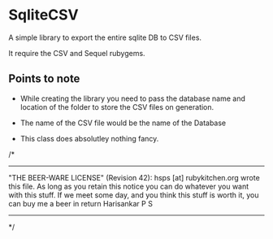 SqliteCSV
=========

A simple library to export the entire sqlite DB to CSV files.

It require the CSV and Sequel rubygems. 

Points to note
--------------

* While creating the library you need to pass the database name and location of the folder to store the CSV files on generation.

* The name of the CSV file would be the name of the Database

* This class does absolutley nothing fancy.

/*

----------------------------------------------------------------------------
"THE BEER-WARE LICENSE" (Revision 42):
hsps [at] rubykitchen.org wrote this file. As long as you retain this notice you
can do whatever you want with this stuff. If we meet some day, and you think
this stuff is worth it, you can buy me a beer in return Harisankar P S

----------------------------------------------------------------------------

 */

